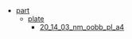 * [part](part)
  * [plate](part/plate)
    * [20_14_03_nm_oobb_pl_a4](part/plate/20_14_03_nm_oobb_pl_a4)
